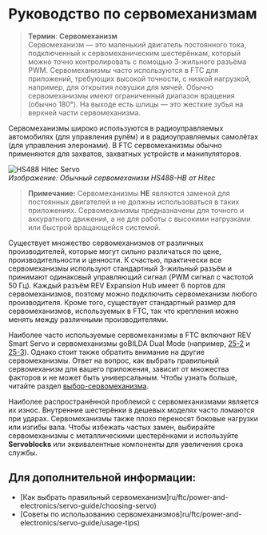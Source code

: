 # Руководство по сервомеханизмам

> **Термин**:
> **Сервомеханизм**  
> Сервомеханизм — это маленький двигатель постоянного тока, подключенный к сервомеханическим шестерёнкам, который можно точно контролировать с помощью 3-жильного разъёма PWM. Сервомеханизмы часто используются в FTC для приложений, требующих высокой точности, с низкой нагрузкой, например, для открытия ловушки для мячей. Обычно сервомеханизмы имеют ограниченный диапазон вращения (обычно 180°). На выходе есть шлицы — это жесткие зубья на верхней части сервомеханизма.

Сервомеханизмы широко используются в радиоуправляемых автомобилях (для управления рулём) и в радиоуправляемых самолётах (для управления элеронами). В FTC сервомеханизмы обычно применяются для захватов, захватных устройств и манипуляторов.

![HS488 Hitec Servo](https://dd8f408.webp.ee/hs488.jpg)  
*Изображение: Обычный сервомеханизм HS488-HB от Hitec*

> **Примечание:** Сервомеханизмы **НЕ** являются заменой для постоянных двигателей и не должны использоваться в таких приложениях. Сервомеханизмы предназначены для точного и аккуратного движения, а не для работы с высокими нагрузками или быстрой вращающейся системой.

Существует множество сервомеханизмов от различных производителей, которые могут сильно различаться по цене, производительности и ценности. К счастью, практически все сервомеханизмы используют стандартный 3-жильный разъём и принимают одинаковый управляющий сигнал (PWM сигнал с частотой 50 Гц). Каждый разъём REV Expansion Hub имеет 6 портов для сервомеханизмов, поэтому можно подключить сервомеханизм любого производителя. Кроме того, существует стандартный размер для сервомеханизмов, используемых в FTC, так что крепления можно менять между различными производителями.

Наиболее часто используемые сервомеханизмы в FTC включают REV Smart Servo и сервомеханизмы goBILDA Dual Mode (например, [25-2](https://www.gobilda.com/2000-series-dual-mode-servo-25-2/) и [25-3](https://www.gobilda.com/2000-series-dual-mode-servo-25-3-speed/)). Однако стоит также обратить внимание на другие сервомеханизмы. Ответ на вопрос, как выбрать правильный сервомеханизм для вашего приложения, зависит от множества факторов и не может быть универсальным. Чтобы узнать больше, читайте раздел [выбор-сервомеханизма](ru/docs/ftc/power-and-electronics/servo-guide/choosing-servo).

Наиболее распространённой проблемой с сервомеханизмами является их износ. Внутренние шестерёнки в дешевых моделях часто ломаются при ударах. Сервомеханизмы также плохо переносят боковые нагрузки или изгибы вала. Чтобы избежать частых замен, выбирайте сервомеханизмы с металлическими шестерёнками и используйте **Servoblocks** или эквивалентные компоненты для увеличения срока службы.

## Для дополнительной информации:
- [Как выбрать правильный сервомеханизм]ru/ftc/power-and-electronics/servo-guide/choosing-servo)
- [Советы по использованию сервомеханизмов]ru/ftc/power-and-electronics/servo-guide/usage-tips)